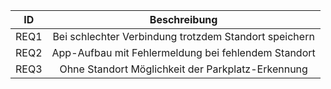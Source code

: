 | ID| Beschreibung|
| ------------- |:-------------:| 
| REQ1 | Bei schlechter Verbindung trotzdem Standort speichern |
| REQ2    | App-Aufbau mit Fehlermeldung bei fehlendem Standort|   
| REQ3 | Ohne Standort Möglichkeit der Parkplatz-Erkennung  |    